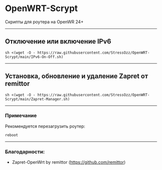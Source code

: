 # OpenWRT-Scrypt

Скрипты для роутера на OpenWR 24+

---

## Отключение или включение IPv6
   
```
sh <(wget -O - https://raw.githubusercontent.com/StressOzz/OpenWRT-Scrypt/main/IPv6-On-Off.sh)
```

---
## Установка, обновление и удаление Zapret от remittor 
```
sh <(wget -O - https://raw.githubusercontent.com/StressOzz/OpenWRT-Scrypt/main/Zapret-Manager.sh)
```
---
### Примечание

Рекомендуется перезагрузить роутер:
```
reboot
```
---

### Благодарности:

- Zapret-OpenWrt by remittor (https://github.com/remittor)

